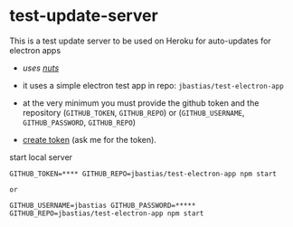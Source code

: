 # test-update-server

This is a test update server to be used on Heroku for auto-updates for electron apps

- _uses [nuts](https://github.com/GitbookIO/nuts)_

- it uses a simple electron test app in repo: `jbastias/test-electron-app`

- at the very minimum you must provide the github token and the repository (`GITHUB_TOKEN`, `GITHUB_REPO`) or (`GITHUB_USERNAME`, `GITHUB_PASSWORD`, `GITHUB_REPO`)

- [create token](https://github.com/blog/1509-personal-api-tokens) (ask me for the token).

start local server

```
GITHUB_TOKEN=**** GITHUB_REPO=jbastias/test-electron-app npm start

or

GITHUB_USERNAME=jbastias GITHUB_PASSWORD=***** GITHUB_REPO=jbastias/test-electron-app npm start
```